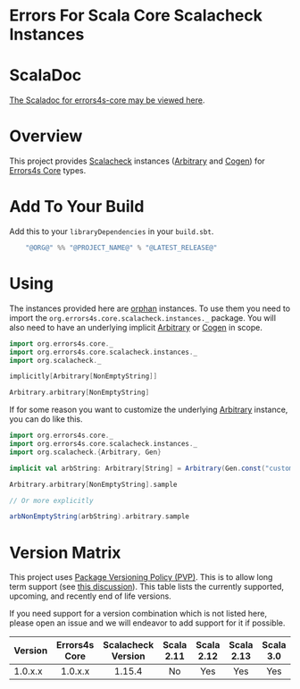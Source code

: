 # Errors For Scala Core Scalacheck Instances #

# ScalaDoc #

[The Scaladoc for errors4s-core may be viewed here][javadoc].

[javadoc]: @SCALADOC_LINK@ "Scaladoc"

# Overview #

This project provides [Scalacheck][scalacheck] instances ([Arbitrary][scalacheck-arbitrary] and [Cogen][scalacheck-cogen]) for [Errors4s Core][errors4s-core] types.

[scalacheck]: https://github.com/typelevel/scalacheck "Scalacheck"
[scalacheck-arbitrary]: https://www.javadoc.io/doc/org.scalacheck/scalacheck_@SCALA_BINARY_VERSION@/latest/api/org/scalacheck/Arbitrary.html "Scalacheck: Arbitrary"
[scalacheck-cogen]: https://www.javadoc.io/doc/org.scalacheck/scalacheck_@SCALA_BINARY_VERSION@/latest/api/org/scalacheck/Cogen.html "Scalacheck: Cogen"
[errors4s-core]: https://github.com/errors4s/errors4s-core "Errors4s Core"

# Add To Your Build #

Add this to your `libraryDependencies` in your `build.sbt`.

```scala
    "@ORG@" %% "@PROJECT_NAME@" % "@LATEST_RELEASE@"
```

# Using #

The instances provided here are [orphan][orphan] instances. To use them you need to import the `org.errors4s.core.scalacheck.instances._` package. You will also need to have an underlying implicit [Arbitrary][scalacheck-arbitrary] or [Cogen][scalacheck-cogen] in scope.

```scala mdoc
import org.errors4s.core._
import org.errors4s.core.scalacheck.instances._
import org.scalacheck._

implicitly[Arbitrary[NonEmptyString]]

Arbitrary.arbitrary[NonEmptyString]
```

If for some reason you want to customize the underlying [Arbitrary][scalacheck-arbitrary] instance, you can do like this.

```scala mdoc:reset
import org.errors4s.core._
import org.errors4s.core.scalacheck.instances._
import org.scalacheck.{Arbitrary, Gen}

implicit val arbString: Arbitrary[String] = Arbitrary(Gen.const("custom non-empty string"))

Arbitrary.arbitrary[NonEmptyString].sample

// Or more explicitly

arbNonEmptyString(arbString).arbitrary.sample
```

[orphan]: https://wiki.haskell.org/Orphan_instance "Orphan"

# Version Matrix #

This project uses [Package Versioning Policy (PVP)][pvp]. This is to allow long term support (see [this discussion][errors4s-core-pvp]). This table lists the currently supported, upcoming, and recently end of life versions.

If you need support for a version combination which is not listed here, please open an issue and we will endeavor to add support for it if possible.

|Version|Errors4s Core|Scalacheck Version|Scala 2.11|Scala 2.12|Scala 2.13|Scala 3.0|
|-------|:-----------:|:----------------:|:--------:|:--------:|:--------:|:-------:|
|1.0.x.x|1.0.x.x      |1.15.4            |No        |Yes       |Yes       |Yes      |

[pvp]: https://pvp.haskell.org/ "PVP"
[errors4s-core-pvp]: https://github.com/errors4s/errors4s-core#versioning "Errors4s Core: Versioning"
